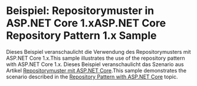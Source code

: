 # <a name="aspnet-core-repository-pattern-1x-sample"></a><span data-ttu-id="a0d71-101">Beispiel: Repositorymuster in ASP.NET Core 1.x</span><span class="sxs-lookup"><span data-stu-id="a0d71-101">ASP.NET Core Repository Pattern 1.x Sample</span></span>

<span data-ttu-id="a0d71-102">Dieses Beispiel veranschaulicht die Verwendung des Repositorymusters mit ASP.NET Core 1.x.</span><span class="sxs-lookup"><span data-stu-id="a0d71-102">This sample illustrates the use of the repository pattern with ASP.NET Core 1.x.</span></span> <span data-ttu-id="a0d71-103">Dieses Beispiel veranschaulicht das Szenario aus Artikel [Repositorymuster mit ASP.NET Core](https://docs.microsoft.com/aspnet/core/fundamentals/repository-pattern).</span><span class="sxs-lookup"><span data-stu-id="a0d71-103">This sample demonstrates the scenario described in the [Repository Pattern with ASP.NET Core](https://docs.microsoft.com/aspnet/core/fundamentals/repository-pattern) topic.</span></span>
